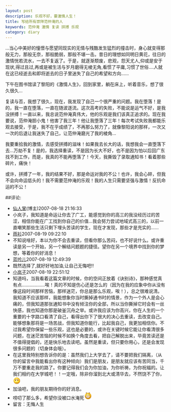 ```yaml
---
layout: post
description: 乐观不好，要激情人生！
title: 写给所有崇拜范仲淹的人
keywords: 范仲淹 激情 复读 拼搏 乐观
category: diary
---
```

…当心中美好的憧憬与愿望同现实的无情与残酷发生猛烈的撞击时，身心就变得那般无力，那般无奈，那般脆弱，那般不堪一击。昔日的理想如同明日黄花，往日的激情恍若流水，一去不复返了。于是，就逐渐颓废，悲观，怨天尤人,仰或是安于现状,得过且过,再或是被生活与岁月磨得无棱无角,看惯了平庸,习惯了世俗.…人就在这已经逝去和即将逝去的日子里迷失了自己的希望和方向…… 

下午在图书馆读了黎阳的《激情人生》，回到家里，躺在床上，听着音乐，想了很久很久… 

复读与否，我想了很久，现在，我发现了自己一个很严重的问题。我在堕落！是的，我一直在堕落，一直在随波逐流。这次高考的失败，不能说是运气不好，是我没拼搏！一直以来，我总说范仲淹真伟大，他的乐观是我们该真正追求的。现在我要说，范仲淹胆小鬼！他害了我三年！他让我堕落了三年！每次考试失败我都能乐观去接受，于是，我不在乎成绩了，不再那么努力了，就像黎阳说的那样，一次又一次的后退让我迷失了自己，让范仲淹磨光了我的棱角… 

我要重拾我的激情，去感受拼搏的滋味！如果我去长大的话，我想我会一直堕落下去…万劫不复！是的，我选择重读，不是因为长大不好，也不是因为怕以后回广东找不到工作，而是，我真的不能再堕落了！今天，我撕毁了录取通知书！看着那些碎片，痛快！ 

或许，拼搏了一年，我的结果不好，那是命运对我的不公！也许，我会心碎，但我不会向命运低头的！我不需要范仲淹的乐观！我的人生只需要坚强与激情！反抗命运的不公！


##评论:
- [仙人掌](http://user.qzone.qq.com/403169989)(博主)<time>2007-08-18 21:16:33</time>
- 小岚子，我知道是命运让你去了广工，能感觉到你的高三的我没经历过的苦涩，相信你能在广工找到你自己的价值…我会努力尝试地域式高三的，以前一直嘲笑那些生活只剩下埋头苦读的学生，现在才发现，那些才是充实的…… 
- [雨衫](http://user.qzone.qq.com/491419942)<time>2007-08-19 09:22:10</time>
- 不知说啥好，本以为你不会去重读，但看你那么苦闷，也不好说什么。或许重读是另一个开始，另一个解结问题题的捷径。望你在另一个境界中找到你的梦想，等着你的好消息！ 
- [蓝吟儿](http://user.qzone.qq.com/530263866)<time>2007-08-19 12:49:39</time>
- 既然选择了,就好好地加油,让自己无悔吧!! 
- [小岚子](http://user.qzone.qq.com/347123766)<time>2007-08-19 22:51:12</time>
- 知道吗，当我看着这篇文章的时候，你的空间正放着《诀别诗》，那种感觉真有点………………唉！真的不知是伤心还是怎么的（因为在我的应象中你从没有像这段时间那样苦恼，那样迷茫，你总是那么乐观，唉！），总之很难说清。我知道不应该那样，我能想象你当时撕掉通书时的情景，作为一个外人是会心痛的，但我知道那张通知书中没有倾注你的全部，所以当你撕掉它时会有一丝快感，我也知道你那是破釜沉舟之举。或许我应该为你高兴，你在人生的一个重要的十字路口看清了自己，看得出你下了很大的决心去重读，去改变自己。能够想象那将是一场苦战，但我知道你能行，比起我自己，我更加相信你。不过我希望你保留一些乐观，这也是必要的，或许在关键时候它能让你看清很多问题，在迷茫苦恼的时候不如换个角度去看，把自己解脱出来，毕竟苦读还是不值得提倡的，还是快乐地去读吧。虽然是重读，但只要你用心，还是会发现很多问题的（切身体会哦）。
- 在这里我特别想告诉你的是：虽然我们上大学去了，请不要把我们隔离，（从你的留言中我能看出你有这种倾向）我们是朋友，是朋友就应该有苦同当，千万不要重走我的路了。你要记得我们会为你加油，为你祈祷，为你祝福的。让我们相约在大学城吧！！一定哦，除非你溜到北大或清华去，不然饶不了你，![](/images/e112.gif)
- 加油吧，我的朋友期待你的好消息。
- 唠叨了那么多，希望你没被口水淹死![](/images/e113.gif)
- 留言：无悔人生
